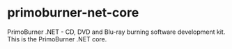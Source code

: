 # primoburner-net-core
PrimoBurner .NET - CD, DVD and Blu-ray burning software development kit. This is the PrimoBurner .NET core.
